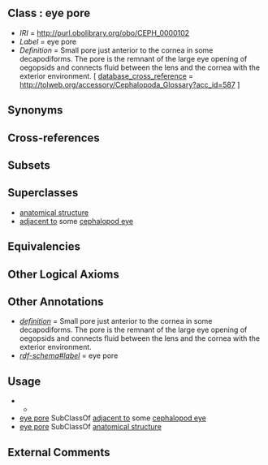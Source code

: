 
## Class : eye pore

 * *IRI* = http://purl.obolibrary.org/obo/CEPH_0000102
 * *Label* = eye pore
 * *Definition* = Small pore just anterior to the cornea in some decapodiforms. The pore is the remnant of the large eye opening of oegopsids and connects fluid between the lens and the cornea with the exterior environment. [ [database_cross_reference](../../ef/oboInOwl#hasDbXref.md) = http://tolweb.org/accessory/Cephalopoda_Glossary?acc_id=587 ]

## Synonyms


## Cross-references


## Subsets


## Superclasses

 * [anatomical structure](../../UBERON/61/UBERON_0000061.md)
 * [adjacent to](../../RO/20/RO_0002220.md) some [cephalopod eye](../../CEPH/02/CEPH_0000002.md)

## Equivalencies


## Other Logical Axioms


## Other Annotations

 * *[definition](../../IAO/15/IAO_0000115.md)* = Small pore just anterior to the cornea in some decapodiforms. The pore is the remnant of the large eye opening of oegopsids and connects fluid between the lens and the cornea with the exterior environment.
 * *[rdf-schema#label](../../el/rdf-schema#label.md)* = eye pore

## Usage

 * -
 * [eye pore](../../CEPH/02/CEPH_0000102.md) SubClassOf [adjacent to](../../RO/20/RO_0002220.md) some [cephalopod eye](../../CEPH/02/CEPH_0000002.md)
 * [eye pore](../../CEPH/02/CEPH_0000102.md) SubClassOf [anatomical structure](../../UBERON/61/UBERON_0000061.md)

## External Comments


